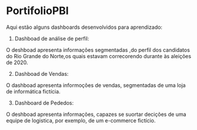 # PortifolioPBI
Aqui estão alguns dashboards desenvolvidos para aprendizado:

1. Dashboad de análise de perfil:
 
 O deshboad apresenta informações segmentadas ,do perfil dos candidatos do Rio Grande do Norte,os quais estavam correcorendo durante às aleições de 2020.
 
2. Dashboad de Vendas:

O dashboad apresenta informoções de vendas, segmentadas de uma loja de informática fictícia.

3. Dashboard de Pededos:

O deshboad apresenta informações, capazes se suortar decições de uma equipe de logistica, por exemplo, de um e-commerce fictício.
